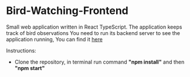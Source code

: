 # Bird-Watching-Frontend

Small web application written in React TypeScript.
The application keeps track of bird observations
You need to run its backend server to see the application running, You can find it [here](https://github.com/shilena91/Bird-Watching-Backend)

Instructions:
 - Clone the repository, in terminal run command **"npm install"** and then **"npm start"**
